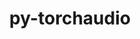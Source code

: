 ---
title: "py-torchaudio"
layout: cache
categories: [package, develop-2025-04-27]
meta: {"compilers": ["apple-clang@16.0.0", "gcc@13.2.0"], "num_specs": 5, "num_specs_by_stack": {"ml-darwin-aarch64-mps": 1, "ml-linux-aarch64-cpu": 1, "ml-linux-aarch64-cuda": 1, "ml-linux-x86_64-cpu": 1, "ml-linux-x86_64-cuda": 1, "root": 5}, "oss": ["sequoia", "ubuntu24.04"], "platforms": ["darwin", "linux"], "stacks": ["ml-darwin-aarch64-mps", "ml-linux-aarch64-cpu", "ml-linux-aarch64-cuda", "ml-linux-x86_64-cpu", "ml-linux-x86_64-cuda", "root"], "targets": ["aarch64", "x86_64_v3"], "versions": ["2.6.0"]}
spec_details: [{"compiler": "gcc@13.2.0", "hash": "4mzgb7i2xy6j2dbc6gx2vzuqe4spdedk", "os": "ubuntu24.04", "platform": "linux", "size": "-", "stacks": ["ml-linux-aarch64-cuda", "root"], "target": "aarch64", "variants": ["build_system=python_pip"], "versions": ["2.6.0"]}, {"compiler": "gcc@13.2.0", "hash": "d2beo7q3ncaprt7ogcpxdbf3ffzilnlh", "os": "ubuntu24.04", "platform": "linux", "size": "-", "stacks": ["ml-linux-x86_64-cpu", "root"], "target": "x86_64_v3", "variants": ["build_system=python_pip"], "versions": ["2.6.0"]}, {"compiler": "gcc@13.2.0", "hash": "n4w3uxutxmp3mq4kmviaqy4unfsz4uum", "os": "ubuntu24.04", "platform": "linux", "size": "-", "stacks": ["ml-linux-x86_64-cuda", "root"], "target": "x86_64_v3", "variants": ["build_system=python_pip"], "versions": ["2.6.0"]}, {"compiler": "gcc@13.2.0", "hash": "sj4ztjftgl4qle7gmwht7o4675i3gvpf", "os": "ubuntu24.04", "platform": "linux", "size": "-", "stacks": ["ml-linux-aarch64-cpu", "root"], "target": "aarch64", "variants": ["build_system=python_pip"], "versions": ["2.6.0"]}, {"compiler": "apple-clang@16.0.0", "hash": "zsvzrxet34rfrabw275k43lrslesz2ub", "os": "sequoia", "platform": "darwin", "size": "-", "stacks": ["ml-darwin-aarch64-mps", "root"], "target": "aarch64", "variants": ["build_system=python_pip"], "versions": ["2.6.0"]}]
---